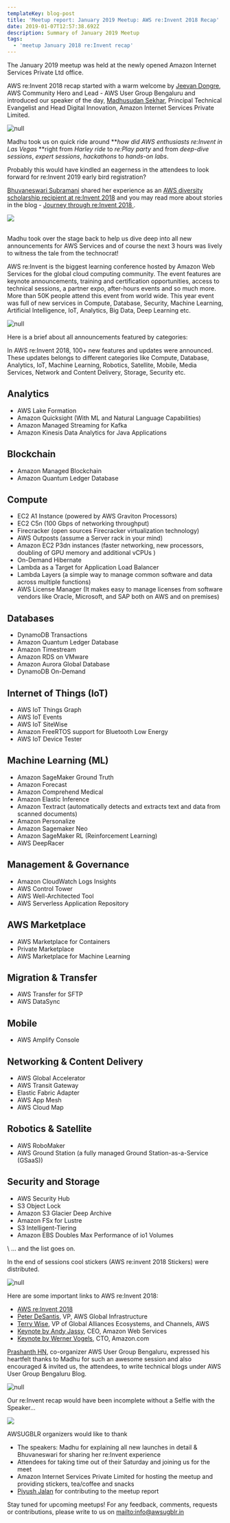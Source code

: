 ```yaml
---
templateKey: blog-post
title: 'Meetup report: January 2019 Meetup: AWS re:Invent 2018 Recap'
date: 2019-01-07T12:57:38.692Z
description: Summary of January 2019 Meetup
tags:
  - 'meetup January 2018 re:Invent recap'
---
```

The January 2019 meetup was held at the newly opened Amazon Internet Services Private Ltd office.

AWS re:Invent 2018 recap started with a warm welcome by [Jeevan Dongre](https://www.linkedin.com/in/jeevandongre/), AWS Community Hero and Lead - AWS User Group Bengaluru and introduced our speaker of the day, [Madhusudan Sekhar](https://www.linkedin.com/in/madhusudanshekar/), Principal Technical Evangelist and Head Digital Innovation, Amazon Internet Services Private Limited.

![null](/img/madhu.jpg)

Madhu took us on quick ride around **_how did AWS enthusiasts re:Invent in Las Vegas_ **right from _Harley ride_ to _re:Play party_ and from _deep-dive sessions_, _expert sessions_, _hackathons_ to _hands-on labs_. 

Probably this would have kindled an eagerness in the attendees to look forward for re:Invent 2019 early bird registration?

[Bhuvaneswari Subramani](https://www.linkedin.com/in/bhuvanas/) shared her experience as an [AWS diversity scholarship recipient at  re:Invent 2018](https://aws.amazon.com/blogs/publicsector/meet-the-women-building-aws-technical-communities-around-the-world/) and you may read more about stories in the blog - [Journey through re:Invent 2018 ](https://www.awsugblr.in/blog/2018-12-03-journey-through-re-invent-2018/).

![](/img/bhuvana-copy.jpg)

\
Madhu took over the stage back to help us dive deep into all new announcements for AWS Services and of course the next 3 hours was lively to witness the tale from the technocrat! 

AWS re:Invent is the biggest learning conference hosted by Amazon Web Services for the global cloud computing community. The event features are keynote announcements, training and certification opportunities, access to technical sessions, a partner expo, after-hours events and so much more. More than 50K people attend this event from world wide. This year event was full of new services in Compute, Database, Security, Machine Learning, Artificial Intelligence, IoT, Analytics, Big Data, Deep Learning etc.

![null](/img/audience.png)

Here is a brief about all announcements featured by categories:

In AWS re:Invent 2018, 100+ new features and updates were announced. These updates belongs to different categories like Compute, Database, Analytics, IoT, Machine Learning, Robotics, Satellite, Mobile, Media Services, Network and Content Delivery, Storage, Security etc.

## Analytics

* AWS Lake Formation
* Amazon Quicksight (With ML and Natural Language Capabilities)
* Amazon Managed Streaming for Kafka 
* Amazon Kinesis Data Analytics for Java Applications

## Blockchain

* Amazon Managed Blockchain
* Amazon Quantum Ledger Database

## Compute

* EC2 A1 Instance (powered by AWS Graviton Processors)
* EC2 C5n (100 Gbps of networking throughput)
* Firecracker (open sources Firecracker virtualization technology)
* AWS Outposts (assume a Server rack in your mind)
* Amazon EC2 P3dn instances (faster networking, new processors, doubling of GPU memory and additional vCPUs )
* On-Demand Hibernate
* Lambda as a Target for Application Load Balancer
* Lambda Layers (a simple way to manage common software and data across multiple functions)
* AWS License Manager (It makes easy to manage licenses from software vendors like Oracle, Microsoft, and SAP both on AWS and on premises)

## Databases

* DynamoDB Transactions﻿
* Amazon Quantum Ledger Database
* Amazon Timestream
* Amazon RDS on VMware 
* Amazon Aurora Global Database
* DynamoDB On-Demand

## Internet of Things (IoT)

* AWS IoT Things Graph
* AWS IoT Events
* AWS IoT SiteWise
* Amazon FreeRTOS support for Bluetooth Low Energy
* AWS IoT Device Tester

## Machine Learning (ML)

* Amazon SageMaker Ground Truth
* Amazon Forecast 
* Amazon Comprehend Medical
* Amazon Elastic Inference
* Amazon Textract (automatically detects and extracts text and data from scanned documents)
* Amazon Personalize
* Amazon Sagemaker Neo
* Amazon SageMaker RL (Reinforcement Learning)
* AWS DeepRacer

## Management & Governance

* Amazon CloudWatch Logs Insights
* AWS Control Tower
* AWS Well-Architected Tool
* AWS Serverless Application Repository

## AWS Marketplace

* AWS Marketplace for Containers
* Private Marketplace
* AWS Marketplace for Machine Learning

## Migration & Transfer

* AWS Transfer for SFTP
* AWS DataSync

## Mobile

* AWS Amplify Console

## Networking & Content Delivery

* AWS Global Accelerator
* AWS Transit Gateway
* Elastic Fabric Adapter
* AWS App Mesh
* AWS Cloud Map

## Robotics & Satellite

* AWS RoboMaker
* AWS Ground Station (a fully managed Ground Station-as-a-Service (GSaaS))

## Security and Storage

* AWS Security Hub
* S3 Object Lock
* Amazon S3 Glacier Deep Archive 
* Amazon FSx for Lustre
* S3 Intelligent-Tiering
* Amazon EBS Doubles Max Performance of io1 Volumes

\    … and the list goes on.

In the end of sessions cool stickers (AWS re:invent 2018 Stickers) were distributed.

![null](/img/swags.jpg)

Here are some important links to AWS re:Invent 2018:

* [AWS re:Invent 2018](https://aws.amazon.com/new/reinvent/)
* [Peter DeSantis](https://youtu.be/mDNHK-SzXEM), VP, AWS Global Infrastructure 
* [Terry Wise](https://youtu.be/7NJs7CsstHc), VP of Global Alliances Ecosystems, and Channels, AWS 
* [Keynote by Andy Jassy](https://youtu.be/ZOIkOnW640A), CEO, Amazon Web Services
* [Keynote by Werner Vogels](https://youtu.be/femopq3JWJg), CTO, Amazon.com

[Prashanth HN](https://www.linkedin.com/in/hnprashanth/), co-organizer AWS User Group Bengaluru, expressed his heartfelt thanks to Madhu for such an awesome session and also encouraged & invited us, the attendees, to write technical blogs under AWS User Group Bengaluru Blog.  

![null](/img/closingnote.png)

Our re:Invent recap would have been incomplete without a Selfie with the Speaker...

![](/img/selfiwithspeaker.png)

AWSUGBLR organizers would like to thank

* The speakers: Madhu for explaining all new launches in detail & Bhuvaneswari for sharing her re:Invent experience
* Attendees for taking time out of their Saturday and joining us for the meet
* Amazon Internet Services Private Limited for hosting the meetup and providing stickers, tea/coffee and snacks
* [Piyush Jalan](https://www.linkedin.com/in/piyush-jalan/) for contributing to the meetup report 

Stay tuned for upcoming meetups! For any feedback, comments, requests or contributions, please write to us on <mailto:info@awsugblr.in>
